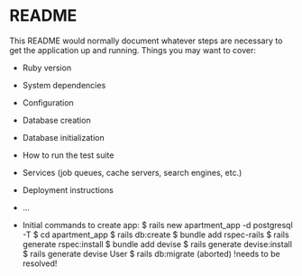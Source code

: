 # README
This README would normally document whatever steps are necessary to get the
application up and running.
Things you may want to cover:
* Ruby version
* System dependencies
* Configuration
* Database creation
* Database initialization
* How to run the test suite
* Services (job queues, cache servers, search engines, etc.)
* Deployment instructions
* ...

* Initial commands to create app:
$ rails new apartment_app -d postgresql -T
$ cd apartment_app
$ rails db:create
$ bundle add rspec-rails
$ rails generate rspec:install
$ bundle add devise
$ rails generate devise:install
$ rails generate devise User
$ rails db:migrate (aborted) !needs to be resolved!


